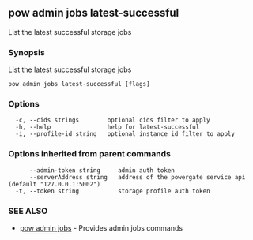 ## pow admin jobs latest-successful

List the latest successful storage jobs

### Synopsis

List the latest successful storage jobs

```
pow admin jobs latest-successful [flags]
```

### Options

```
  -c, --cids strings        optional cids filter to apply
  -h, --help                help for latest-successful
  -i, --profile-id string   optional instance id filter to apply
```

### Options inherited from parent commands

```
      --admin-token string     admin auth token
      --serverAddress string   address of the powergate service api (default "127.0.0.1:5002")
  -t, --token string           storage profile auth token
```

### SEE ALSO

* [pow admin jobs](pow_admin_jobs.md)	 - Provides admin jobs commands

